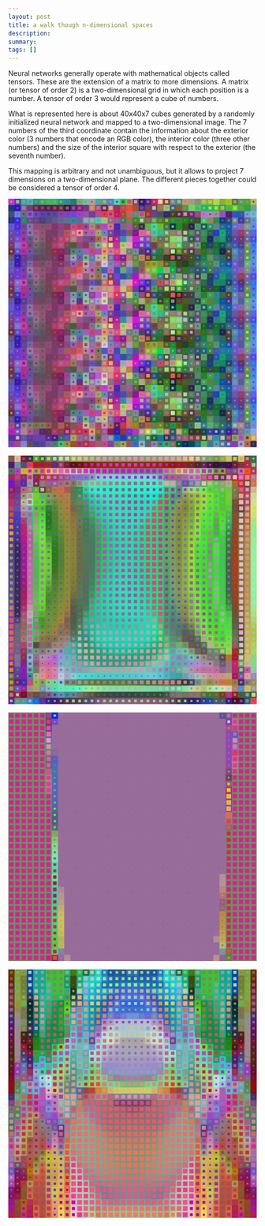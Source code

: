 ```yaml
---
layout: post
title: a walk though n-dimensional spaces
description:
summary:
tags: []
---
```


Neural networks generally operate with mathematical objects called tensors. These are the extension of a matrix to more dimensions. A matrix (or tensor of order 2) is a two-dimensional grid in which each position is a number. A tensor of order 3 would represent a cube of numbers.

What is represented here is about 40x40x7 cubes generated by a randomly initialized neural network and mapped to a two-dimensional image. The 7 numbers of the third coordinate contain the information about the exterior color (3 numbers that encode an RGB color), the interior color (three other numbers) and the size of the interior square with respect to the exterior (the seventh number).

This mapping is arbitrary and not unambiguous, but it allows to project 7 dimensions on a two-dimensional plane.
The different pieces together could be considered a tensor of order 4.

![1](/imgs/tensor-1.png)

![2](/imgs/tensor-2.png)

![3](/imgs/tensor-3.png)

![4](/imgs/tensor-4.png)

